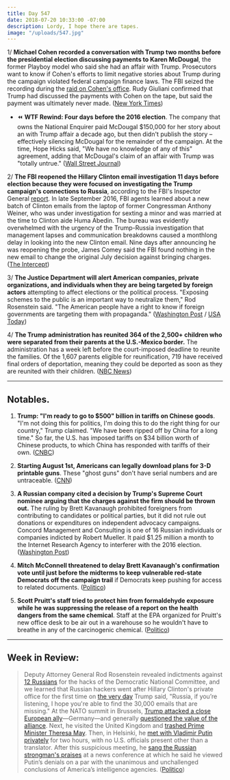 ```yaml
---
title: Day 547
date: 2018-07-20 10:33:00 -07:00
description: Lordy, I hope there are tapes.
image: "/uploads/547.jpg"
---
```


1/ **Michael Cohen recorded a conversation with Trump two months before the presidential election discussing payments to Karen McDougal**, the former Playboy model who said she had an affair with Trump. Prosecutors want to know if Cohen's efforts to limit negative stories about Trump during the campaign violated federal campaign finance laws. The FBI seized the recording during the [raid on Cohen's office](https://whatthefuckjusthappenedtoday.com/2018/04/09/day-445/#1-the-fbi-raided-michael-cohens-offi). Rudy Giuliani confirmed that Trump had discussed the payments with Cohen on the tape, but said the payment was ultimately never made. ([New York Times](https://www.nytimes.com/2018/07/20/us/politics/michael-cohen-trump-tape.html))

* ⏪ **WTF Rewind: Four days before the 2016 election**. The company that owns the National Enquirer paid McDougal $150,000 for her story about an with Trump affair a decade ago, but then didn't publish the story – effectively silencing McDougal for the remainder of the campaign. At the time, Hope Hicks said, "We have no knowledge of any of this" agreement, adding that McDougal's claim of an affair with Trump was "totally untrue." ([Wall Street Journal](https://www.wsj.com/articles/national-enquirer-shielded-donald-trump-from-playboy-models-affair-allegation-1478309380))

2/ **The FBI reopened the Hillary Clinton email investigation 11 days before election because they were focused on investigating the Trump campaign's connections to Russia**, according to the FBI's Inspector General [report](https://www.justice.gov/file/1071991/download). In late September 2016, FBI agents learned about a new batch of Clinton emails from the laptop of former Congressman Anthony Weiner, who was under investigation for sexting a minor and was married at the time to Clinton aide Huma Abedin. The bureau was evidently overwhelmed with the urgency of the Trump-Russia investigation that management lapses and communication breakdowns caused a monthlong delay in looking into the new Clinton email. Nine days after announcing he was reopening the probe, James Comey said the FBI found nothing in the new email to change the original July decision against bringing charges. ([The Intercept](https://theintercept.com/2018/07/19/fbi-russia-clinton-email-inspector-general/))

3/ **The Justice Department will alert American companies, private organizations, and individuals when they are being targeted by foreign actors** attempting to affect elections or the political process. "Exposing schemes to the public is an important way to neutralize them," Rod Rosenstein said. "The American people have a right to know if foreign governments are targeting them with propaganda." ([Washington Post](https://www.washingtonpost.com/world/national-security/justice-department-plans-to-alert-public-to-foreign-operations-targeting-us-democracy/2018/07/19/d010e3a6-8b8d-11e8-85ae-511bc1146b0b_story.html) / [USA Today](https://www.usatoday.com/story/news/politics/2018/07/19/justice-department-plan-election-meddling-alert-public/804021002/))

4/ **The Trump administration has reunited 364 of the 2,500\+ children who were separated from their parents at the U.S.-Mexico border.** The administration has a week left before the court-imposed deadline to reunite the families. Of the 1,607 parents eligible for reunification, 719 have received final orders of deportation, meaning they could be deported as soon as they are reunited with their children. ([NBC News](https://www.nbcnews.com/storyline/immigration-border-crisis/facing-deadline-government-reunified-364-2-500-plus-migrant-children-n893006))

---

## Notables.

1. **Trump: "I'm ready to go to $500" billion in tariffs on Chinese goods**. "I'm not doing this for politics, I'm doing this to do the right thing for our country," Trump claimed. "We have been ripped off by China for a long time." So far, the U.S. has imposed tariffs on $34 billion worth of Chinese products, to which China has responded with tariffs of their own. ([CNBC](https://www.cnbc.com/2018/07/19/trump-says-hes-ready-to-put-tariffs-on-all-505-billion-of-chinese-.html))

2. **Starting August 1st, Americans can legally download plans for 3-D printable guns**. These "ghost guns" don't have serial numbers and are untraceable. ([CNN](https://www.cnn.com/2018/07/19/us/3d-printed-gun-settlement-trnd/index.html))

3. **A Russian company cited a decision by Trump's Supreme Court nominee arguing that the charges against the firm should be thrown out.** The ruling by Brett Kavanaugh prohibited foreigners from contributing to candidates or political parties, but it did not rule out donations or expenditures on independent advocacy campaigns. Concord Management and Consulting is one of 16 Russian individuals or companies indicted by Robert Mueller. It paid $1.25 million a month to the  Internet Research Agency to interferer with the 2016 election. ([Washington Post](https://www.washingtonpost.com/politics/courts_law/russian-firm-indicted-in-special-counsel-probe-cites-kavanaugh-decision-to-argue-that-charges-should-be-dismissed/2018/07/19/0faace34-8aba-11e8-a345-a1bf7847b375_story.html?utm_term=.1743fc23b47e))

4. **Mitch McConnell threatened to delay Brett Kavanaugh's confirmation vote until just before the midterms to keep vulnerable red-state Democrats off the campaign trail** if Democrats keep pushing for access to related documents. ([Politico](https://www.politico.com/story/2018/07/20/kavanaugh-supreme-court-mcconnell-ultimatum-senate-democrats-734360))

5. **Scott Pruitt's staff tried to protect him from formaldehyde exposure while he was suppressing the release of a report on the health dangers from the same chemical**. Staff at the EPA organized for Pruitt's new office desk to be air out in a warehouse so he wouldn't have to breathe in any of the carcinogenic chemical. ([Politico](https://www.politico.com/story/2018/07/19/scott-pruitt-formaldehyde-epa-698084))

---

## Week in Review:

> Deputy Attorney General Rod Rosenstein revealed indictments against [12 Russians](https://whatthefuckjusthappenedtoday.com/2018/07/13/day-540/#1-deputy-attorney-general-rod-rosens) for the hacks of the Democratic National Committee, and we learned that Russian hackers went after Hillary Clinton's private office for the first time on [the very day](https://whatthefuckjusthappenedtoday.com/2018/07/13/day-540/#russian-hackers-went-after-hillary-c) Trump said, "Russia, if you’re listening, I hope you're able to find the 30,000 emails that are missing." At the NATO summit in Brussels, [Trump attacked a close European ally](https://whatthefuckjusthappenedtoday.com/2018/07/11/day-538/#1-trump-accused-germany-of-being-tot)—Germany—and generally [questioned the value of the alliance](https://whatthefuckjusthappenedtoday.com/2018/07/18/day-545/#5-trump-questioned-why-nato-should-c). Next, he visited the United Kingdom and [trashed Prime Minister Theresa May](https://whatthefuckjusthappenedtoday.com/2018/07/13/day-540/#5-trump-said-he-told-british-prime-m). Then, in Helsinki, he [met with Vladimir Putin privately](https://whatthefuckjusthappenedtoday.com/2018/07/18/day-545/#4-democrats-want-the-interpreter-fro) for two hours, with no U.S. officials present other than a translator. After this suspicious meeting, he [sang the Russian strongman's praises](https://whatthefuckjusthappenedtoday.com/2018/07/16/day-543/#1-trump-rejected-the-consensus-of-u) at a news conference at which he said he viewed Putin’s denials on a par with the unanimous and unchallenged conclusions of America’s intelligence agencies. ([Politico](https://www.politico.com/magazine/story/2018/07/20/confession-of-a-no-longer-russiagate-skeptic-219022))